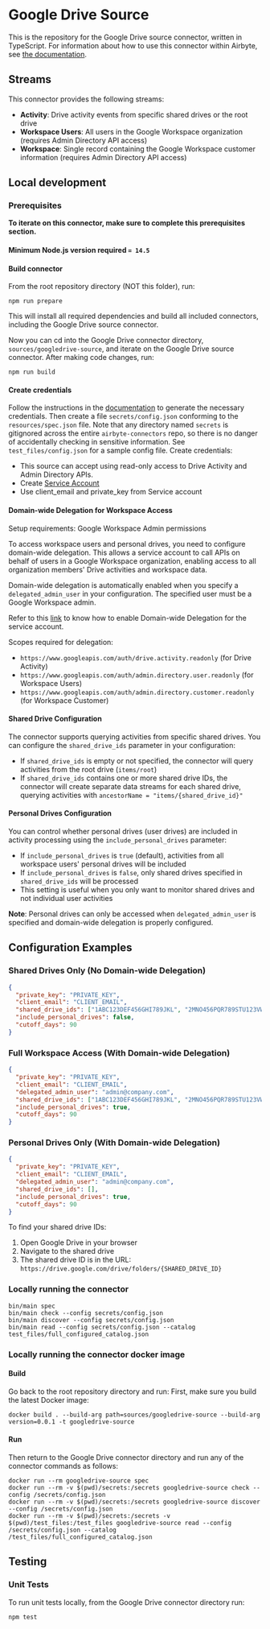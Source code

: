 # Google Drive Source

This is the repository for the Google Drive source connector, written in TypeScript.
For information about how to use this connector within Airbyte, see [the
documentation](https://docs.airbyte.io/integrations/sources/googledrive).

## Streams

This connector provides the following streams:

* **Activity**: Drive activity events from specific shared drives or the root drive
* **Workspace Users**: All users in the Google Workspace organization (requires Admin Directory API access)
* **Workspace**: Single record containing the Google Workspace customer information (requires Admin Directory API access)

## Local development

### Prerequisites

**To iterate on this connector, make sure to complete this prerequisites
section.**

#### Minimum Node.js version required `= 14.5`

#### Build connector

From the root repository directory (NOT this folder), run:

```
npm run prepare
```

This will install all required dependencies and build all included connectors,
including the Google Drive source connector.

Now you can cd into the Google Drive connector directory, `sources/googledrive-source`,
and iterate on the Google Drive source connector. After making code changes, run:

```
npm run build
```

#### Create credentials

Follow the instructions in the
[documentation](https://docs.airbyte.io/integrations/sources/googledrive) to
generate the necessary credentials. Then create a file `secrets/config.json`
conforming to the `resources/spec.json` file. Note that any directory named
`secrets` is gitignored across the entire `airbyte-connectors` repo, so there is
no danger of accidentally checking in sensitive information. See
`test_files/config.json` for a sample config file.
Create credentials:

- This source can accept using read-only access to Drive Activity and Admin Directory APIs.
- Create [Service Account](https://console.cloud.google.com/apis/credentials)
- Use client_email and private_key from Service account

#### Domain-wide Delegation for Workspace Access

Setup requirements: Google Workspace Admin permissions

To access workspace users and personal drives, you need to configure domain-wide delegation. This allows a service account to call APIs on behalf of users in a Google Workspace organization, enabling access to all organization members' Drive activities and workspace data.

Domain-wide delegation is automatically enabled when you specify a `delegated_admin_user` in your configuration. The specified user must be a Google Workspace admin.

Refer to this [link](https://developers.google.com/workspace/guides/create-credentials#optional_set_up_domain-wide_delegation_for_a_service_account) to know how to enable Domain-wide Delegation for the service account.

Scopes required for delegation: 
- `https://www.googleapis.com/auth/drive.activity.readonly` (for Drive Activity)
- `https://www.googleapis.com/auth/admin.directory.user.readonly` (for Workspace Users)
- `https://www.googleapis.com/auth/admin.directory.customer.readonly` (for Workspace Customer)

#### Shared Drive Configuration

The connector supports querying activities from specific shared drives. You can configure the `shared_drive_ids` parameter in your configuration:

- If `shared_drive_ids` is empty or not specified, the connector will query activities from the root drive (`items/root`)
- If `shared_drive_ids` contains one or more shared drive IDs, the connector will create separate data streams for each shared drive, querying activities with `ancestorName = "items/{shared_drive_id}"`

#### Personal Drives Configuration

You can control whether personal drives (user drives) are included in activity processing using the `include_personal_drives` parameter:

- If `include_personal_drives` is `true` (default), activities from all workspace users' personal drives will be included
- If `include_personal_drives` is `false`, only shared drives specified in `shared_drive_ids` will be processed
- This setting is useful when you only want to monitor shared drives and not individual user activities

**Note**: Personal drives can only be accessed when `delegated_admin_user` is specified and domain-wide delegation is properly configured.

## Configuration Examples

### Shared Drives Only (No Domain-wide Delegation)
```json
{
  "private_key": "PRIVATE_KEY",
  "client_email": "CLIENT_EMAIL", 
  "shared_drive_ids": ["1ABC123DEF456GHI789JKL", "2MNO456PQR789STU123VWX"],
  "include_personal_drives": false,
  "cutoff_days": 90
}
```

### Full Workspace Access (With Domain-wide Delegation)
```json
{
  "private_key": "PRIVATE_KEY",
  "client_email": "CLIENT_EMAIL", 
  "delegated_admin_user": "admin@company.com",
  "shared_drive_ids": ["1ABC123DEF456GHI789JKL", "2MNO456PQR789STU123VWX"],
  "include_personal_drives": true,
  "cutoff_days": 90
}
```

### Personal Drives Only (With Domain-wide Delegation)
```json
{
  "private_key": "PRIVATE_KEY",
  "client_email": "CLIENT_EMAIL", 
  "delegated_admin_user": "admin@company.com",
  "shared_drive_ids": [],
  "include_personal_drives": true,
  "cutoff_days": 90
}
```

To find your shared drive IDs:
1. Open Google Drive in your browser
2. Navigate to the shared drive
3. The shared drive ID is in the URL: `https://drive.google.com/drive/folders/{SHARED_DRIVE_ID}`

### Locally running the connector

```
bin/main spec
bin/main check --config secrets/config.json
bin/main discover --config secrets/config.json
bin/main read --config secrets/config.json --catalog test_files/full_configured_catalog.json
```

### Locally running the connector docker image

#### Build

Go back to the root repository directory and run:
First, make sure you build the latest Docker image:

```
docker build . --build-arg path=sources/googledrive-source --build-arg version=0.0.1 -t googledrive-source
```

#### Run

Then return to the Google Drive connector directory and run any of the connector
commands as follows:

```
docker run --rm googledrive-source spec
docker run --rm -v $(pwd)/secrets:/secrets googledrive-source check --config /secrets/config.json
docker run --rm -v $(pwd)/secrets:/secrets googledrive-source discover --config /secrets/config.json
docker run --rm -v $(pwd)/secrets:/secrets -v $(pwd)/test_files:/test_files googledrive-source read --config /secrets/config.json --catalog /test_files/full_configured_catalog.json
```

## Testing

### Unit Tests

To run unit tests locally, from the Google Drive connector directory run:

```
npm test
```
